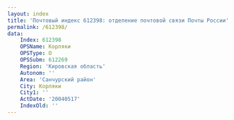 ```yaml
---
layout: index
title: 'Почтовый индекс 612398: отделение почтовой связи Почты России'
permalink: /612398/
data:
    Index: 612398
    OPSName: Корляки
    OPSType: О
    OPSSubm: 612269
    Region: 'Кировская область'
    Autonom: ''
    Area: 'Санчурский район'
    City: Корляки
    City1: ''
    ActDate: '20040517'
    IndexOld: ''
---
```

